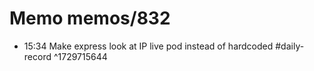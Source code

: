 # Memo memos/832
- 15:34 Make express look at IP live pod instead of hardcoded #daily-record ^1729715644